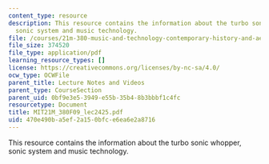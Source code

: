 ```yaml
---
content_type: resource
description: This resource contains the information about the turbo sonic whopper,
  sonic system and music technology.
file: /courses/21m-380-music-and-technology-contemporary-history-and-aesthetics-fall-2009/470e490ba5ef2a150bfce6ea6e2a8716_MIT21M_380F09_lec2425.pdf
file_size: 374520
file_type: application/pdf
learning_resource_types: []
license: https://creativecommons.org/licenses/by-nc-sa/4.0/
ocw_type: OCWFile
parent_title: Lecture Notes and Videos
parent_type: CourseSection
parent_uid: 0bf9e3e5-3949-e55b-35b4-8b3bbbf1c4fc
resourcetype: Document
title: MIT21M_380F09_lec2425.pdf
uid: 470e490b-a5ef-2a15-0bfc-e6ea6e2a8716
---
```

This resource contains the information about the turbo sonic whopper, sonic system and music technology.